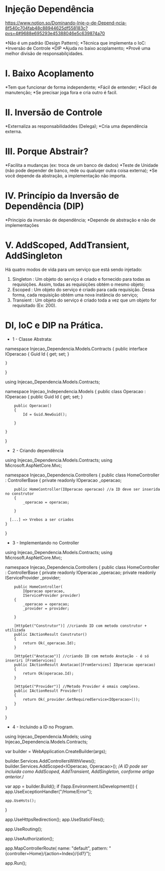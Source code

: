 # Injeção Dependência

https://www.notion.so/Dominando-Inje-o-de-Depend-ncia-8f540c704fab48c88944625df558183c?pvs=4#9688e695293e45388046e5c639874a70

*Não é um padrão (Design Pattern);
*Técnica que implementa o IoC:
  *Inversão de Controle
  *DIP
*Ajuda no baixo acoplamento;
*Provê uma melhor divisão de responsabilçidades.

# I. Baixo Acoplamento

*Tem que funcionar de forma independente;
*Fácil de entender;
*Fácil de manutenção;
*Se precisar joga fora e cria outro é facil.

# II. Inversão de Controle

*Externaliza as responsabilidaddes (Delega);
*Cria uma dependência externa.

# III. Porque Abstrair?

*Facilita a mudanças (ex: troca de um banco de dados)
*Teste de Unidade (não pode depender de banco, rede ou qualuqer outra coisa externa);
*Se você depende da abstração, a implementação não importa.

# IV. Princípio da Inversão de Dependência (DIP)

*Principio da inversão de dependência;
*Depende de abstração e não de implementações

# V. AddScoped, AddTransient, AddSingleton

Há quatro modos de vida para um serviço que está sendo injetado:
1. Singleton : Um objeto do serviço é criado e fornecido para todas as requisições. Assim, todas as requisições obtém o mesmo objeto;
2. Escoped : Um objeto do serviço é criado para cada requisição. Dessa forma, cada requisição obtém uma nova instância do serviço;
3. Transient : Um objeto do serviço é criado toda a vez que um objeto for requisitado (Ex: 200).

# DI, IoC e DIP na Prática.

* 1 - Classe Abstrata:

namespace Injecao_Dependencia.Models.Contracts
{
    public interface IOperacao
    {
        Guid Id { get; set; }

    }
}

using Injecao_Dependencia.Models.Contracts;

namespace Injecao_Independencia.Models
{
    public class Operacao : IOperacao
    {
        public Guid Id { get; set; }

        public Operacao()
        {
            Id = Guid.NewGuid();

        }

    }

}


* 2 - Criando dependência

using Injecao_Dependencia.Models.Contracts;
using Microsoft.AspNetCore.Mvc;

namespace Injecao_Dependencia.Controllers
{
    public class HomeController : ControllerBase
    {
        private readonly IOperacao _operacao; 
       
        public HomeController(IOperacao operacao) //a ID deve ser inserida no construtor
        {
            _operacao = operacao;
            
        }

      [...] => Vrebos a ser criados
    }
}


* 3 - Implementando no Controller

using Injecao_Dependencia.Models.Contracts;
using Microsoft.AspNetCore.Mvc;

namespace Injecao_Dependencia.Controllers
{
    public class HomeController : ControllerBase
    {
        private readonly IOperacao _operacao;
        private readonly IServiceProvider _provider;


        public HomeController(
            IOperacao operacao,
            IServiceProvider provider)
        {
            _operacao = operacao;
            _provider = provider;

        }

        [HttpGet("Construtor")] //criando ID com metodo construtor + utilizada
        public IActionResult Construtor()
        {
            return Ok(_operacao.Id);
        }

        [HttpGet("Anotacao")] //criando ID com metodo Anotação - é só inseriri [FromServices]
        public IActionResult Anotacao([FromServices] IOperacao operacao)
        {
            return Ok(operacao.Id);
        }

        [HttpGet("Provider")] //Metodo Provider é omais complexo.
        public IActionResult Provider()
        {
            return Ok(_provider.GetRequiredService<IOperacao>());
        }
    }
}

* 4 - Incluindo a ID no Program.

using Injecao_Dependencia.Models;
using Injecao_Dependencia.Models.Contracts;

var builder = WebApplication.CreateBuilder(args);

builder.Services.AddControllersWithViews();
builder.Services.AddScoped<IOperacao, Operacao>();
/*A ID pode ser incluida como AddScoped, AddTransient, AddSingleton, conforme artigo 
anterior.*/

var app = builder.Build();
if (!app.Environment.IsDevelopment())
{
    app.UseExceptionHandler("/Home/Error");
    
    app.UseHsts();
}

app.UseHttpsRedirection();
app.UseStaticFiles();

app.UseRouting();

app.UseAuthorization();

app.MapControllerRoute(
    name: "default",
    pattern: "{controller=Home}/{action=Index}/{id?}");

app.Run();
